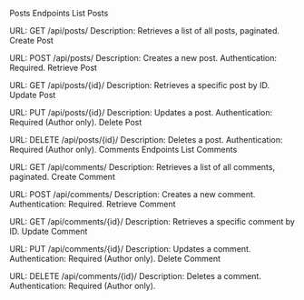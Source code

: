 Posts Endpoints
List Posts

URL: GET /api/posts/
Description: Retrieves a list of all posts, paginated.
Create Post

URL: POST /api/posts/
Description: Creates a new post.
Authentication: Required.
Retrieve Post

URL: GET /api/posts/{id}/
Description: Retrieves a specific post by ID.
Update Post

URL: PUT /api/posts/{id}/
Description: Updates a post.
Authentication: Required (Author only).
Delete Post

URL: DELETE /api/posts/{id}/
Description: Deletes a post.
Authentication: Required (Author only).
Comments Endpoints
List Comments

URL: GET /api/comments/
Description: Retrieves a list of all comments, paginated.
Create Comment

URL: POST /api/comments/
Description: Creates a new comment.
Authentication: Required.
Retrieve Comment

URL: GET /api/comments/{id}/
Description: Retrieves a specific comment by ID.
Update Comment

URL: PUT /api/comments/{id}/
Description: Updates a comment.
Authentication: Required (Author only).
Delete Comment

URL: DELETE /api/comments/{id}/
Description: Deletes a comment.
Authentication: Required (Author only).